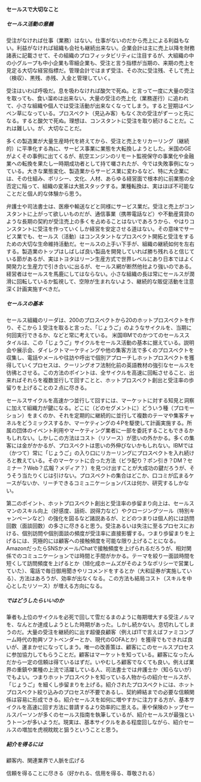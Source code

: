 #### セールスで大切なこと

##### セールス活動の意義

受注がなければ仕事（業務）はない。仕事がないのだから売上による利益もない。利益がなければ組織も会社も継続出来ない。企業会計は主に売上以降を財務諸表に記載させて、その組織のプロフィッタビリティに注目するが、大組織の中の小グループも中小企業も零細企業も、受注と言う指標が当期の、来期の売上を見定る大切な経営指標だ。管理会計ではまず受注、その次に受注残、そして売上（検収）、黒残、赤残、入金と管理していく。 　

受注はいわば呼吸だ。息を吸わなければ酸欠で死ぬ。と言って一度に大量の受注を取っても、食い溜めは出来ない。大量の受注の売上化（業務遂行）に追われて、小さな組織や個人では受注活動が出来なくなってしまう。すると翌期はペンペン草になっている。プロスペクト（見込み客）もなく次の受注がずーっと先になる。すると酸欠で死ぬ。理想は、コンスタントに受注を取り続けることだ。これは難しい。が、大切なことだ。 　

多くの製造業が大量生産時代を終えてから、受注と売上をリカーリング（継続的）に平準化する為に、サービス事業に業態を大転換しようとした。米国のGEがよくその事例に出てくるが、航空エンジンのリモート監視保守の事業化や金融業への転換を果たし一時期成功者として持て囃されたが、今では失敗事例になっている。大きな業態変化、製造業からサービス業に変わるなど、特に大企業には、その仕組み、ポリシー、文化、人材、あらゆる経営面で根本的に前業態の全否定に陥って、組織の変革は大抵スタックする。業種転換は、実はほぼ不可能なことだと個人的な体験から思う。 　

弁護士や司法書士は、医療や輸送などと同様にサービス業だ。受注と売上がコンスタントに上がって欲しいものだが、通信事業（携帯電話など）や不動産賃貸のような長期の契約が受注売上の多くを占めることはないであろうから、やはりコンスタントに受注を作っていくしか経営を安定させる道はない。その意味でサービス業でも、セールス（活動）はコンスタントなプロスベクト開拓と受注をするための大切な生命維持活動だ。セールスの上手い下手が、組織の継続如何を左右する。製造業のトップはしばしば良い製品を開発していれば勝ち残れると信じている節があるが、実はトヨタはリーン生産方式で世界レベルにあり日本ではよく開発力と生産力で引き合いに出るが、セールス網が断然他社より強いのである。経営者はセールスを馬鹿にしてはならない。小さな組織の長は常にセールスが潤滑に回転しているか監視して、空隙が生まれないよう、継続的な販促活動を注意深く計画実施すべきだ。 　

##### セールスの基本

セールス組織のリーダは、200のプロスペクトから20のホットプロスペクトを作り、そこから１受注を取ると言った、「じょうご」のようなサイクルを、当期に何回実行できるか、などと常に考えている。  米国IBMでのかつてのセールススタイルは、この「じょうご」サイクルをセールス活動の基本に据えている。説明会や展示会、ダイレクトマーケティングや他の集客方法で多くのプロスペクトを収集し、電話やメールや往訪や呼出で個別アプローチしホットプロスペクトを獲得していくプロセスは、クーリングオフ法制化前の英語教材の強引なセールスを彷彿とさせる。この方法のポイントは、全サイクルを高速に回転させること、出来ればそれらを複数並行して回すことと、ホットプロスベクト創出と受注率の歩留りを上げることの２点に尽きる。 　

セールスサイクルを高速かつ並行して回すには、マーケットに対する知見と洞察に加えて組織力が鍵になる。どこに（どのセグメントに）どういう種（プロモーション）をまくのか、それを定期的に継続的に並行して複数のテーマや集客チャネルをどうミックスするか、マーケティングの４Pを駆使して計画実施する。所属の団体のイベント利用やマーケティング業者に一部を委託することもできるかもしれない。しかしこの方法はコスト（リソース）が思いの外かかる。多くの集客には金がかかるが、プロスペクトは思いの外伸びないかもしれない。IBMでは（かつて）常に「じょうご」の入り口にリカーリングにプロスペクトを入れ続けろと教えている。そのマーケットに合った方法（ビラ配り？ポン引き？DM？セミナー？Web？広報？メディア？）を見つけ出すことが大成功の鍵だろうが、そうそう当たりくじは引けない。プロスペクトの集合はどこか、口コミが広まるケースがないか、リーチできるコミュニケーションパスは何か、研究するしかない。 　

第二のポイント、ホットプロスペクト創出と受注率の歩留まり向上は、セールスマンのスキル向上（好感度、話術、説得力など）やクロージングツール（特別キャンペーンなど）の強化を図るなど諸説あるが、とどのつまりは個人的には訪問回数（面談回数）の多さに尽きると思う。受注あるいは失注に至るプロセスにおける、個別訪問や個別面談の頻度が受注率に直接影響する。つまり歩留まりを上げるには、究極的には顧客への接触頻度を可能な限り上げることになる。AmazonだったらSNSかメール/Chatで接触頻度を上げられるだろうが、相対関係でのコミュニケーションでは時間と手間がかかる。テーマを絞り一面談時間を短くして訪問頻度を上げるとか（旭化成ホームズがそのようなポリシーで営業していた）、電話で毎日御用聞きやリコメンドをするとか（大和証券が実施している）、方法はあろうが、効率が出なくなる。この方法も結局コスト（スキルを中心としたリソース）が増える方向になる。 　

##### ではどうしたらいいのか

筆者も上位のサイクルを必死で回して雪だるまのように毎期増大する受注ノルマを、なんとか達成しようとした時期があった。しかし続かない。息切れしてしまうのだ。大量の受注を継続的に出す超優良顧客（例えばITで言えばファミコンブーム時代の勃興ソフトベンダーとか、現代のGOFAとか）を獲得でもできれば良いが、運まかせになってしまう。唯一の改善策は、顧客にこのセールスプロセスに参加協力してもらうことだ。顧客はマーケットを知っている。顧客になったんだから一定の信頼は得ているはずだ。いやむしろ顧客でなくても良い。例えば業界の重鎮や業種の上流で活躍している人、司法書士では弁護士か（知らないが）でもよい。つまりホットプロスペクトを知っている人物からの紹介セールスが、「じょうご」を細くし歩留まりを上げる。紹介されたプロスペクトには、ホットプロスペクト絞り込みのプロセスが不要であるし、契約締結までの必要な信頼関係は容易に形成できる。紹介セールスを如何に増やすかに注力する方が、基本サイクルを高速に回す方法に普請するより効率的に思える。車や保険のトップセールスパーソンが多くのセールス指南を執筆しているが、紹介セールスが最強というトーンが多いようだ。現実は、基本サイクルをある程度回しながら、紹介セールスの増加を虎視眈眈と狙うということと思う。 　

##### 紹介を得るには

顧客内、関連業界で人脈を広げる

信頼を得ることに尽きる（好かれる、信用を得る、尊敬される）